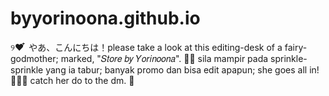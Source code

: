 # byyorinoona.github.io
୨❤︎ ໋ やあ、こんにちは！please take a look at this editing-desk of a fairy-godmother; marked, "𝑆𝑡𝑜𝑟𝑒 𝑏𝑦 𝑌𝑜𝑟𝑖𝑛𝑜𝑜𝑛𝑎". 📜💬 sila mampir pada sprinkle-sprinkle yang ia tabur; banyak promo dan bisa edit apapun; she goes all in! 🧚🏻‍♀️ catch her do to the dm. 💌

